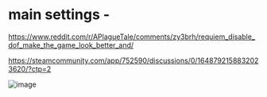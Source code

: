 # main settings - 

https://www.reddit.com/r/APlagueTale/comments/zy3brh/requiem_disable_dof_make_the_game_look_better_and/

https://steamcommunity.com/app/752590/discussions/0/1648792158832023620/?ctp=2

![image](https://user-images.githubusercontent.com/97427045/209985420-0d201816-3078-4612-b2ea-17edbdb2b9eb.png)
